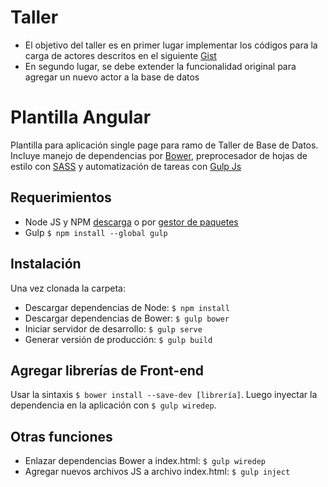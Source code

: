 Taller
======

* El objetivo del taller es en primer lugar implementar los códigos para la carga de actores descritos en el siguiente [Gist](https://gist.github.com/dfao/89af90a7d35997751bff)
* En segundo lugar, se debe extender la funcionalidad original para agregar un nuevo actor a la base de datos


Plantilla Angular
=================

Plantilla para aplicación single page para ramo de Taller de Base de Datos.
Incluye manejo de dependencias por [Bower](http://bower.io/), preprocesador de hojas de estilo con [SASS](http://sass-lang.com/) y automatización de tareas con [Gulp Js](http://gulpjs.com/)

Requerimientos
--------------

* Node JS y NPM [descarga](https://nodejs.org/en/download/) o por [gestor de paquetes](https://nodejs.org/en/download/package-manager/)
* Gulp `$ npm install --global gulp`

Instalación
-----------

Una vez clonada la carpeta:
* Descargar dependencias de Node: `$ npm install`
* Descargar dependencias de Bower: `$ gulp bower`
* Iniciar servidor de desarrollo: `$ gulp serve`
* Generar versión de producción: `$ gulp build`

Agregar librerías de Front-end
---------------------------------
Usar la sintaxis `$ bower install --save-dev [librería]`. Luego inyectar la dependencia en la aplicación con `$ gulp wiredep`.

Otras funciones
---------------
* Enlazar dependencias Bower a index.html: `$ gulp wiredep`
* Agregar nuevos archivos JS a archivo index.html: `$ gulp inject`

